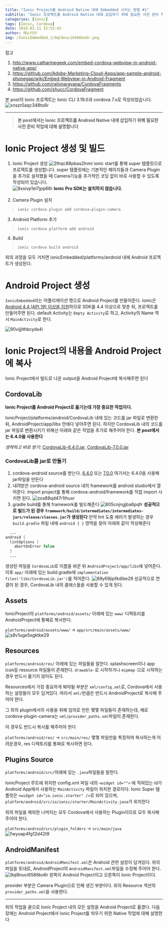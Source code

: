 ```yaml
---
title: "Ionic Project를 Android Native 내에 Embedded 시키는 방법 #1"
subtitle: "Ionic 프로젝트를 Android Native 내에 삽입하기 위해 필요한 사전 준비 작업"
categories: [Ionic]
tags: [Ionic, Cordova]
date: 2018-01-11 15:53:42
author: 헤노티아
img: /IonicEmbedded_1/9ql8nuci6586ko6r.png
---
```

참고
1. http://www.catharinegeek.com/embed-cordova-webview-in-android-native-app/
2. https://github.com/Adobe-Marketing-Cloud-Apps/app-sample-android-phonegap/wiki/Embed-Webview-in-Android-Fragment
3. https://github.com/rajivnarayana/CordovaFragments
4. https://github.com/shucc/CordovaFragment

본 post의 Ionic 프로젝트는 Ionic CLI 3.19.0과 cordova 7.x로 작성되었습니다.
![xnszr0aqc348to6r](xnszr0aqc348to6r.png)

---

> **본 post에서는 Ionic 프로젝트를 Android Native 내에 삽입하기 위해 필요한 사전 준비 작업에 대해 설명합니다**

# Ionic Project 생성 및 빌드
1. Ionic Project 생성
![2thqc88pbas2lnmi](2thqc88pbas2lnmi.png)
ionic start를 통해 super 템플릿으로 프로젝트를 생성합니다.
super 템플릿에는 기본적인 페이지들과 Camera Plugin을 추가로 설치했을 때 Camera기능을 추가적인 코딩 없이 바로 사용할 수 있도록 작성되어 있습니다.<br>
![8xsivp1el7jpp66r](8xsivp1el7jpp66r.png)
**Ionic Pro SDK는 설치하지 않습니다.**<br><br>
2. Camera Plugin 설치
> `ionic cordova plugin add cordova-plugin-camera`

3. Android Platform 추가
> `ionic cordova platform add android`

4. Build
> `ionic cordova build android`

위의 과정을 모두 거치면 ionicEmbedded/platforms/android 내에 Android 프로젝트가 생성된다.

# Android Project 생성
`IonicEmbedded`라는 어플리케이션 명으로 Android Project를 만들어준다.
Ionic은 [Android 4.4 (API 19) 이상을 지원](https://ionicframework.com/docs/intro/browser-support/)하므로 SDK를 4.4 이상으로 맞춘 뒤, 프로젝트를 만들어주면 된다.
default Activity는 `Empty Activity`로 하고, Activity의 Name 역시 `MainActivity`로 한다.

![90vijjlthbcyds4i](90vijjlthbcyds4i.png)


# Ionic Project의 내용을 Android Project에 복사
Ionic Project에서 빌드로 나온 output을 Android Project에 복사해주면 된다

## CordovaLib
**Ionic Project를 Android Project로 옮기는데 가장 중요한 작업이다.**

IonicProject/platforms/android/CordovaLib 내에 있는 코드를 jar 파일로 변환한 뒤, AndroidProject/app/libs 안에다 넣어주면 된다.
하지만 CordovaLib 내의 코드를 jar 파일로 변환시키기 위해선 아래와 같은 작업을 추가로 해주어야 한다.
**본 post에서는 6.4.0을 사용한다**

*생략하고 바로 받기*: [CordovaLib-6.4.0.jar](CordovaLib-6.4.0.jar), [CordovaLib-7.0.0.jar](CordovaLib-7.0.0.jar)

### CordovaLib를 jar로 만들기
1. cordova-android source를 받는다. [6.4.0](https://github.com/apache/cordova-android/releases/tag/6.4.0) 또는 [7.0.0](https://github.com/apache/cordova-android/releases/tag/7.0.0)
여기서는 6.4.0을 사용해 jar파일을 만든다
2. 내려받은 cordova-android source 내의 framework를 android studio에서 열어준다.
import project를 통해 cordova-android/framework를 직접 import 시키면 된다.
![zos88qd47r1thuxr](zos88qd47r1thuxr.png)
3. gradle build를 통해 framework를 빌드해준다
![805cnjngjba6pqfr](805cnjngjba6pqfr.png)
**성공적으로 빌드가 된 경우 `framework/build/intermediates/intermediates-jars/release/classes.jar`가 생성된다**
만약 lint 도중 에러가 발생하는 경우 `build.gradle` 파일 내에 `android { }` 영역을 찾아 아래와 같이 작성해준다
``` java
  ...
android {
  lintOptions {
    abortOnError false
  }
  ...
```

생성된 파일을 `CordovaLib`로 이름을 바꾼 뒤 `AndroidProject/app/libs`에 넣어준다.
이후 `app/` 아래에 있는 build.gradle에 `implementation files('libs/CordovaLib.jar')`를 적어준다.
![89y69jipfkdibe29](89y69jipfkdibe29.png)
성공적으로 연결이 된 경우, CordovaLib 내의 클래스들을 사용할 수 있게 된다.

## Assets
IonicProject의 `platforms/android/assets/` 아래에 있는 `www/` 디렉토리를 AndroidProject에 통째로 복사한다.

`platforms/android/assets/www/` -> `app/src/main/assets/www/`
![s8v1uge5xgktke29](s8v1uge5xgktke29.png)

## Resources
`platforms/android/res/` 아래에 있는 파일들을 말한다.
splashscreen이나 app icon등 resource 파일들이 존재한다.
`drawable-`로 시작하거나 `mipmap-`으로 시작하는경우 반드시 옮기지 않아도 된다.

Resources에서 가장 중요하게 봐야될 부분은 `xml/config.xml`로, Cordova에서 사용하는 설정들이 모두 담겨있다.
따라서 `xml/`만큼은 반드시 AndroidProject로 복사해 주어야 한다.

그 외의 plugin에서의 사용을 위해 임의로 만든 몇몇 파일들이 존재하는데, 예로 cordova-plugin-camera는 `xml/provider_paths.xml`파일이 존재한다.

이 경우도 반드시 복사를 해주어야 한다

`platforms/android/res/` -> `src/main/res/`
몇몇 파일만을 특정하여 복사하는게 어려운경우, res 디렉토리를 통짜로 복사하면 된다.

## Plugins Source
`platforms/android/src/`아래에 있는 `.java`파일들을 말한다.

IonicProject 루트에 위치한 config.xml 파일 내의 `<widget id="">` 에 적혀있는 id가 Android App에서 사용하는 `MainActivity` 파일이 위치한 경로이다.
Ionic Super 템플릿은 `<widget id="io.ionic.starter" />`로 되어 있으며, `platform/android/src/io/ionic/starter/MainActivity.java`가 위치한다

위의 파일을 제외한 나머지는 모두 Cordova에서 사용하는 Plugin이므로 모두 복사해주어야 한다.

`platforms/android/src/plugin_folders` -> `src/main/java`
![fwyuap4fg12d42t9](fwyuap4fg12d42t9.png)

## AndroidManifest
`platforms/android/AndroidManifest.xml`은 Android 관련 설정이 담겨있다.
위의 파일을 토대로, AndroidProject의 `AndroidManifest.xml`파일을 수정해 주어야 한다.
![9ql8nuci6586ko6r](9ql8nuci6586ko6r.png)
왼쪽이 Android Project이고 오른쪽이 Ionic Project이다.

provider 부분은 Camera Plugin으로 인해 생긴 부분이다.
위의 Resource 섹션의 `provider_paths.xml`을 사용한다.


 ----
 위의 작업을 끝으로 Ionic Project 내의 모든 설정을 Android Project로 옮겼다.
 다음장에는 Android Project에서 Ionic Project를 띄우기 위한 Native 작업에 대해 설명한다

